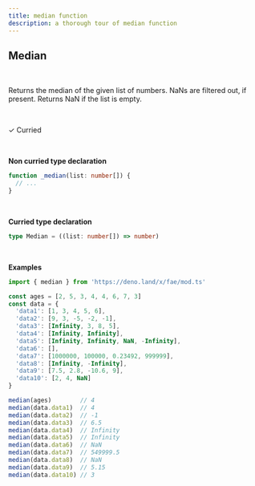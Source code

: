 ```yaml
---
title: median function
description: a thorough tour of median function
---
```


## Median
<br>

Returns the median of the given list of numbers. NaNs are filtered out, if present. Returns NaN if the list is empty.

<br>

&check; Curried

<br>
<!---
&#10539; Not curred
-->

**Non curried type declaration**
```typescript
function _median(list: number[]) {
  // ...
}
```
<br>

**Curried type declaration**

```typescript
type Median = ((list: number[]) => number)
```
<br>

**Examples**
```typescript
import { median } from 'https://deno.land/x/fae/mod.ts'

const ages = [2, 5, 3, 4, 4, 6, 7, 3]
const data = {
  'data1': [1, 3, 4, 5, 6],
  'data2': [9, 3, -5, -2, -1],
  'data3': [Infinity, 3, 8, 5],
  'data4': [Infinity, Infinity],
  'data5': [Infinity, Infinity, NaN, -Infinity],
  'data6': [],
  'data7': [1000000, 100000, 0.23492, 999999],
  'data8': [Infinity, -Infinity],
  'data9': [7.5, 2.8, -10.6, 9],
  'data10': [2, 4, NaN] 
}

median(ages)	    // 4
median(data.data1)	// 4
median(data.data2)	// -1
median(data.data3)	// 6.5
median(data.data4)	// Infinity
median(data.data5)	// Infinity
median(data.data6)	// NaN
median(data.data7)	// 549999.5
median(data.data8)	// NaN
median(data.data9)	// 5.15
median(data.data10)	// 3
```

